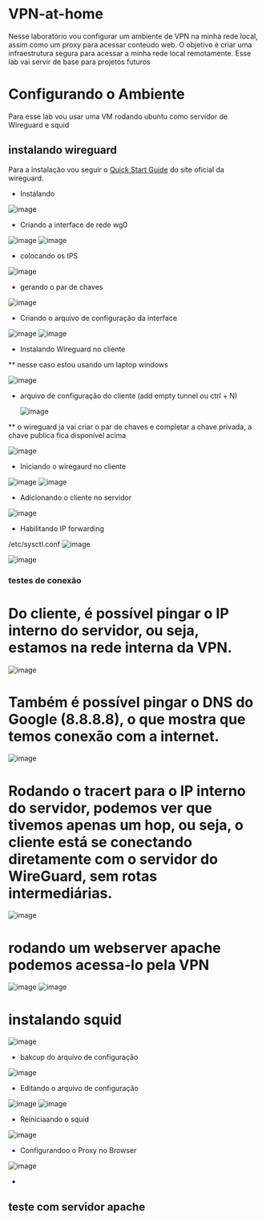# VPN-at-home

Nesse laboratório vou configurar um ambiente de VPN na minha rede local, assim como um proxy para acessar conteudo web. O objetivo é criar uma infraestrutura segura para acessar a minha rede local remotamente. Esse lab vai servir de base para projetos futuros

# Configurando o Ambiente

Para esse lab vou usar uma VM rodando ubuntu como servidor de Wireguard e squid

## instalando wireguard
Para a instalação vou seguir o [Quick Start Guide](https://www.wireguard.com/quickstart/) do site oficial da wireguard.

* Instalando

![image](https://github.com/user-attachments/assets/47eda06a-fbbf-40b8-b060-d4257382cfc4)

* Criando a interface de rede wg0
  
![image](https://github.com/user-attachments/assets/9b9fad37-06ab-4ae3-9252-5883cc885c5b)
![image](https://github.com/user-attachments/assets/ce89a3eb-0fe7-49df-beaf-bbfde26ac8bd)

* colocando os IPS

![image](https://github.com/user-attachments/assets/2421581f-6405-420f-b8b9-27350bfea039)

* gerando o par de chaves

![image](https://github.com/user-attachments/assets/6b2f9063-8e62-436a-9070-02c4c6d819f4)


* Criando o arquivo de configuração da interface

![image](https://github.com/user-attachments/assets/5b104998-c8a8-470f-b4bb-c8ecd43ee944)
![image](https://github.com/user-attachments/assets/1b40baeb-ea53-4eb0-a306-18b0120fd5f4)

* Instalando Wireguard no cliente
  
** nesse caso estou usando um laptop windows

![image](https://github.com/user-attachments/assets/da15e68e-9138-4762-8e8e-d10d9cc691aa)


* arquivo de configuração do cliente (add empty tunnel ou ctrl + N)


  ![image](https://github.com/user-attachments/assets/36a49897-65b7-4eb1-a3e8-3e0ef4cec26b)

** o wireguard ja vai criar o par de chaves e completar a chave privada, a chave publica fica disponível acima

![image](https://github.com/user-attachments/assets/8b969f98-e1f5-42f2-9dda-45b2c40c1a7d)

* Iniciando o wiregaurd no cliente

![image](https://github.com/user-attachments/assets/8659798b-d606-4aa6-85f4-40152044f281)
![image](https://github.com/user-attachments/assets/84efa95e-d565-45af-b521-2a4e38c16ad8)


* Adicionando o cliente no servidor

![image](https://github.com/user-attachments/assets/3f3a9ec5-1927-4bdf-b31e-975bd942d48e)


* Habilitando IP forwarding

/etc/sysctl.conf
![image](https://github.com/user-attachments/assets/c193e43b-7f0d-474f-8582-795b9555ef40)

![image](https://github.com/user-attachments/assets/b6a08249-e65e-42b5-8b5a-8011c8c48ed5)


### testes de conexão

# Do cliente, é possível pingar o IP interno do servidor, ou seja, estamos na rede interna da VPN.

![image](https://github.com/user-attachments/assets/e8e369be-fb50-4415-9f51-f9e24d74cae0)


# Também é possível pingar o DNS do Google (8.8.8.8), o que mostra que temos conexão com a internet.

![image](https://github.com/user-attachments/assets/362d8bff-a8aa-4196-85b7-a7c7a6ecf8ec)


# Rodando o tracert para o IP interno do servidor, podemos ver que tivemos apenas um hop, ou seja, o cliente está se conectando diretamente com o servidor do WireGuard, sem rotas intermediárias.

![image](https://github.com/user-attachments/assets/49309645-2deb-4df8-907f-758ccd792c4e)

# rodando um webserver apache podemos acessa-lo pela VPN
![image](https://github.com/user-attachments/assets/eb6f8ad5-c9be-4fc6-8514-429c3a141f2a)
![image](https://github.com/user-attachments/assets/5cfcae5e-5c26-4e67-b553-a9dc8aec75a0)


# instalando squid

![image](https://github.com/user-attachments/assets/c7349374-eec9-4cd0-9dd9-e42f5f2435a7)

* bakcup do arquivo de configuração
  
![image](https://github.com/user-attachments/assets/e447be86-3bfb-487d-b6ab-0298c9198a49)

* Editando o arquivo de configuração

![image](https://github.com/user-attachments/assets/4c0a99bc-8464-4625-af05-6e0f9f70d4f4)
![image](https://github.com/user-attachments/assets/81f844ee-5b94-49ad-bf09-d324e7cd68db)

* Reiniciaando o squid


![image](https://github.com/user-attachments/assets/f9239b61-ff26-4205-b307-371fbce4c038)

* Configurandoo o Proxy no Browser

![image](https://github.com/user-attachments/assets/6571cc67-3057-47b9-bb51-3490db03056d)

* 
## teste com servidor apache


